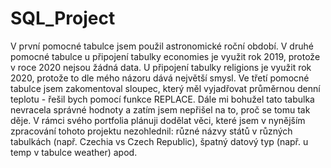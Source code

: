 # SQL_Project


V první pomocné tabulce jsem použil astronomické roční období.
V druhé pomocné tabulce u připojení tabulky economies je využit rok 2019, protože v roce 2020 nejsou žádná data. U připojení tabulky religions je využit rok 2020, protože to dle mého názoru dává největší smysl.
Ve třetí pomocné tabulce jsem zakomentoval sloupec, který měl vyjadřovat průměrnou denní teplotu - řešil bych pomocí funkce REPLACE. Dále mi bohužel tato tabulka nevracela správné hodnoty a zatím jsem nepřišel na to, proč se tomu tak děje.
V rámci svého portfolia plánuji dodělat věci, které jsem v nynějším zpracování tohoto projektu nezohlednil: různé názvy států v různých tabulkách (např. Czechia vs Czech Republic), špatný datový typ (např. u temp v tabulce weather) apod.
